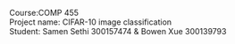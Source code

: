 Course:COMP 455  
Project name: CIFAR-10 image classification  
Student: Samen Sethi 300157474 & Bowen Xue 300139793
